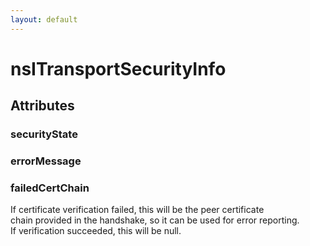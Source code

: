 ```yaml
---
layout: default
---
```


# nsITransportSecurityInfo #

## Attributes ##

### securityState ###

### errorMessage ###

### failedCertChain ###
  
If certificate verification failed, this will be the peer certificate  
chain provided in the handshake, so it can be used for error reporting.  
If verification succeeded, this will be null.  
  
